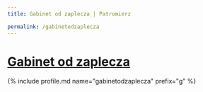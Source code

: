 ```yaml
---
title: Gabinet od zaplecza | Patromierz

permalink: /gabinetodzaplecza
---
```


# [Gabinet od zaplecza](https://patronite.pl/gabinetodzaplecza)

{% include profile.md name="gabinetodzaplecza" prefix="g" %}
